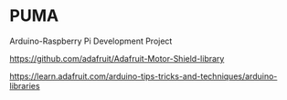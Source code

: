 # PUMA
Arduino-Raspberry Pi Development Project

https://github.com/adafruit/Adafruit-Motor-Shield-library

https://learn.adafruit.com/arduino-tips-tricks-and-techniques/arduino-libraries

